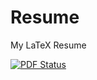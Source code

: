 # Resume
My LaTeX Resume

[![PDF Status](https://www.sharelatex.com/github/repos/EvanOman/Resume/builds/latest/badge.svg)](https://www.sharelatex.com/github/repos/EvanOman/Resume/builds/latest/output.pdf)
